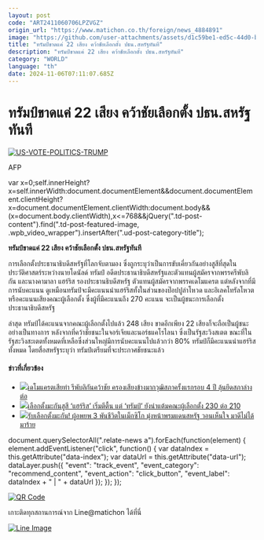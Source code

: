 ```yaml
---
layout: post
code: "ART2411060706LPZVGZ"
origin_url: "https://www.matichon.co.th/foreign/news_4884891"
image: "https://github.com/user-attachments/assets/d1c59be1-ed5c-44d0-baec-f0fa15ab2b1a"
title: "ทรัมป์ขาดแค่ 22 เสียง คว้าชัยเลือกตั้ง ปธน.สหรัฐทันที"
description: "ทรัมป์ขาดแค่ 22 เสียง คว้าชัยเลือกตั้ง ปธน.สหรัฐทันที"
category: "WORLD"
language: "th"
date: 2024-11-06T07:11:07.685Z
---
```


# ทรัมป์ขาดแค่ 22 เสียง คว้าชัยเลือกตั้ง ปธน.สหรัฐทันที

[![](https://www.matichon.co.th/wp-content/uploads/2024/11/47-1-728x486.jpg "US-VOTE-POLITICS-TRUMP")](https://www.matichon.co.th/wp-content/uploads/2024/11/47-1.jpg)

AFP

var x=0;self.innerHeight?x=self.innerWidth:document.documentElement&&document.documentElement.clientHeight?x=document.documentElement.clientWidth:document.body&&(x=document.body.clientWidth),x<=768&&jQuery(".td-post-content").find(".td-post-featured-image, .wpb\_video\_wrapper").insertAfter(".ud-post-category-title");

**ทรัมป์ขาดแค่ 22 เสียง คว้าชัยเลือกตั้ง ปธน.สหรัฐทันที**

การเลือกตั้งประธานาธิบดีสหรัฐที่โลกจับตามอง ซึ่งถูกระบุว่าเป็นการขับเคี่ยวกันอย่างสูสีที่สุดในประวัติศาสตร์ระหว่างนายโดนัลด์ ทรัมป์ อดีตประธานาธิบดีสหรัฐและตัวแทนผู้สมัครจากพรรครีพับลิกัน และนางคามาลา แฮร์ริส รองประธานธิบดีสหรัฐ ตัวแทนผู้สมัครจากพรรคเดโมแครต แต่หลังจากที่มีการนับคะแนน ดูเหมือนทรัมป์จะมีคะแนนนำแฮร์ริสทั้งในส่วนของป๊อปปูล่าโหวด และอิเลคโทรัลโหวต หรือคะแนนเสียงคณะผู้เลือกตั้ง ซึ่งผู้ที่มีคะแนนถึง 270 คะแนน จะเป็นผู้ชนะการเลือกตั้งประธานาธิบดีสหรัฐ

ล่าสุด ทรัมป์ได้คะแนนจากคณะผู้เลือกตั้งไปแล้ว 248 เสียง ขาดอีกเพียง 22 เสียงก็จะถือเป็นผู้ชนะอย่างเป็นทางการ หลังจากที่คว้าชัยชนะในจอร์เจียและนอร์ธแคโรไลนา ซึ่งเป็นรัฐสะวิงสเตต ขณะที่ในรัฐสะวิงสะเตตทั้งหมดที่เหลือซึ่งส่วนใหญ่มีการนับคะแนนไปแล้วกว่า 80% ทรัมป์ก็มีคะแนนนำแฮร์ริสทั้งหมด โดยสื่อสหรัฐระบุว่า ทรัมป์เตรียมที่จะประกาศชัยชนะแล้ว

#### ข่าวที่เกี่ยวข้อง

*   [![](https://www.matichon.co.th/wp-content/uploads/2024/11/cpth.jpg)เดโมแครตเสียท่า รีพับลิกันคว้าชัย ครองเสียงข้างมากวุฒิสภาครั้งแรกรอบ 4 ปี ลุ้นยึดสภาล่างต่อ](https://www.matichon.co.th/foreign/news_4884746)
*   [![](https://www.matichon.co.th/wp-content/uploads/2024/11/AP24307022887867-728.jpg)เลือกตั้งมะกันสูสี ‘แฮร์ริส’ เริ่มตีตื้น แต่ ‘ทรัมป์’ ยังนำแต้มคณะผู้เลือกตั้ง 230 ต่อ 210](https://www.matichon.co.th/foreign/news_4884667) 
*   [![](https://www.matichon.co.th/wp-content/uploads/2024/11/AFP__20241105__36LG6JC__v1__HighRes__MexicoUsMigrationCaravan-728.jpg)รับเลือกตั้งมะกัน! ผู้อพยพ 3 พันชีวิตในเม็กซิโก มุ่งหน้าพรมแดนสหรัฐ วอนเห็นใจ มาดีไม่ได้มาร้าย](https://www.matichon.co.th/foreign/news_4884639)  

document.querySelectorAll(".relate-news a").forEach(function(element) { element.addEventListener("click", function() { var dataIndex = this.getAttribute("data-index"); var dataUrl = this.getAttribute("data-url"); dataLayer.push({ "event": "track\_event", "event\_category": "recommend\_content", "event\_action": "click\_button", "event\_label": dataIndex + " | " + dataUrl }); }); });

[![QR Code](https://www.matichon.co.th/wp-content/uploads/2023/07/wob1371z.jpg)](https://lin.ee/ht0nDxX)

เกาะติดทุกสถานการณ์จาก Line@matichon ได้ที่นี่

[![Line Image](https://www.matichon.co.th/wp-content/uploads/2023/07/th.png)](https://lin.ee/ht0nDxX)